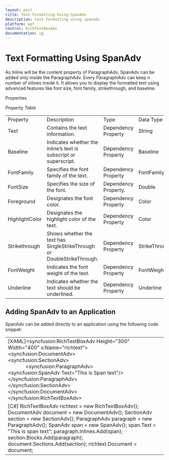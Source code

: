 ```yaml
---
layout: post
title: Text-Formatting-Using-SpanAdv
description: text formatting using spanadv
platform: wpf
control: RichTextBoxAdv
documentation: ug
---
```


# Text Formatting Using SpanAdv

As Inline will be the content property of ParagraphAdv, SpanAdv can be added only inside the ParagraphAdv. Every ParagraphAdv can keep _n_ number of inlines inside it. It allows you to display the formatted text using advanced features like font size, font family, strikethrough, and baseline.

Properties



_Property Table_

<table>
<tr>
<td>
Property</td><td>
Description</td><td>
Type</td><td>
Data Type</td></tr>
<tr>
<td>
Text </td><td>
Contains the text information.</td><td>
Dependency Property</td><td>
String</td></tr>
<tr>
<td>
Baseline</td><td>
Indicates whether the inline’s text is subscript or superscript.</td><td>
Dependency Property</td><td>
Baseline</td></tr>
<tr>
<td>
FontFamily</td><td>
Specifies the font family of the text.</td><td>
Dependency Property</td><td>
FontFamily</td></tr>
<tr>
<td>
FontSize</td><td>
Specifies the size of the font.</td><td>
Dependency Property.</td><td>
Double</td></tr>
<tr>
<td>
Foreground</td><td>
Designates the font color.</td><td>
Dependency Property</td><td>
Color</td></tr>
<tr>
<td>
HighlightColor</td><td>
Designates the highlight color of the text.</td><td>
Dependency Property</td><td>
Color</td></tr>
<tr>
<td>
Strikethrough</td><td>
Shows whether the text has SingleStrikeThrough or DoubleStrikeThrough.</td><td>
Dependency Property</td><td>
StrikeThrough</td></tr>
<tr>
<td>
FontWeight</td><td>
Indicates the font weight of the text.</td><td>
Dependency Property</td><td>
FontWeight</td></tr>
<tr>
<td>
Underline</td><td>
Indicates whether the text should be underlined.</td><td>
Dependency Property</td><td>
Underline</td></tr>
</table>


## Adding SpanAdv to an Application

SpanAdv can be added directly to an application using the following code snippet:



<table>
<tr>
<td>
[XAML]&lt;syncfusion:RichTextBoxAdv Height="300" Width="400" x:Name="richtext"&gt;            &lt;syncfusion:DocumentAdv&gt;                &lt;syncfusion:SectionAdv&gt;                    &lt;syncfusion:ParagraphAdv&gt;                        &lt;syncfusion:SpanAdv Text="This is Span text"/&gt;                    &lt;/syncfusion:ParagraphAdv&gt;                &lt;/syncfusion:SectionAdv&gt;            &lt;/syncfusion:DocumentAdv&gt;        &lt;/syncfusion:RichTextBoxAdv&gt;</td></tr>
<tr>
<td>
[C#]            RichTextBoxAdv richtext = new RichTextBoxAdv();           DocumentAdv document = new DocumentAdv();           SectionAdv section = new SectionAdv();           ParagraphAdv paragraph = new ParagraphAdv();           SpanAdv span = new SpanAdv();           span.Text = "This is span text";           paragraph.Inlines.Add(span);           section.Blocks.Add(paragraph);           document.Sections.Add(section);           richtext.Document = document;</td></tr>
</table>


